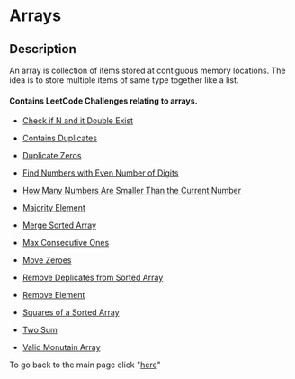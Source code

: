 # Arrays
## Description
An array is collection of items stored at contiguous memory locations. The idea is to store multiple items of same type together like a list.

#### Contains LeetCode Challenges relating to arrays.

* [Check if N and it Double Exist](./checkIfExist/README.md)

* [Contains Duplicates](./containsDuplicates/README.md)

* [Duplicate Zeros](./duplicateZeros/README.md)

* [Find Numbers with Even Number of Digits](./findEvenNumber/README.md)

* [How Many Numbers Are Smaller Than the Current Number](./howManySmaller/README.md)

* [Majority Element](./majorityElement/README.md)

* [Merge Sorted Array](./marge/README.md)

* [Max Consecutive Ones](./maxConsecitiveOne/README.md)

* [Move Zeroes](./moveZeros/README.md)

* [Remove Deplicates from Sorted Array](./removeDuplicates/README.md)

* [Remove Element](./removeElement/README.md)

* [Squares of a Sorted Array](./sortSquares/README.md)

* [Two Sum](./twoSum/README.md)

* [Valid Monutain Array](./vaildMonuntainArray/README.md)


To go back to the main page click "[here](../index.md)"
